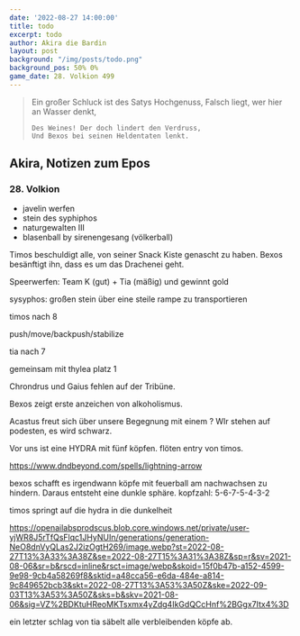 ```yaml
---
date: '2022-08-27 14:00:00'
title: todo
excerpt: todo
author: Akira die Bardin
layout: post
background: "/img/posts/todo.png"
background_pos: 50% 0%
game_date: 28. Volkion 499
---
```


<div class="rhyme">
  <blockquote>
    Ein großer Schluck ist des Satys Hochgenuss,
    Falsch liegt, wer hier an Wasser denkt,
    
    Des Weines! Der doch lindert den Verdruss,
    Und Bexos bei seinen Heldentaten lenkt.
  </blockquote>
</div>

## Akira, Notizen zum Epos

### 28. Volkion

* javelin werfen
* stein des syphiphos
* naturgewalten III
* blasenball by sirenengesang (völkerball)

Timos beschuldigt alle, von seiner Snack Kiste genascht zu haben. Bexos besänftigt ihn, dass es um das Drachenei geht.

Speerwerfen: Team K (gut) + Tia (mäßig) und gewinnt gold

sysyphos: großen stein über eine steile rampe zu transportieren

<!-- todo: timos auf dndaux mit hammock bild ergänzen -->

timos nach 8

push/move/backpush/stabilize

tia nach 7

gemeinsam mit thylea platz 1

Chrondrus und Gaius fehlen auf der Tribüne.

Bexos zeigt erste anzeichen von alkoholismus. 

Acastus freut sich über unsere Begegnung mit einem ?
WIr stehen auf podesten, es wird schwarz.

Vor uns ist eine HYDRA mit fünf köpfen. flöten entry von timos.

<dall-emage>https://www.dndbeyond.com/spells/lightning-arrow</dall-emage>

bexos schafft es irgendwann köpfe mit feuerball am nachwachsen zu hindern. Daraus entsteht eine dunkle sphäre.
kopfzahl: 5-6-7-5-4-3-2

timos springt auf die hydra in die dunkelheit

<dall-emage>https://openailabsprodscus.blob.core.windows.net/private/user-yjWR8J5rTfQsFlqc1JHyNUIn/generations/generation-NeO8dnVyQLas2J2izOgtH269/image.webp?st=2022-08-27T13%3A33%3A38Z&se=2022-08-27T15%3A31%3A38Z&sp=r&sv=2021-08-06&sr=b&rscd=inline&rsct=image/webp&skoid=15f0b47b-a152-4599-9e98-9cb4a58269f8&sktid=a48cca56-e6da-484e-a814-9c849652bcb3&skt=2022-08-27T13%3A53%3A50Z&ske=2022-09-03T13%3A53%3A50Z&sks=b&skv=2021-08-06&sig=VZ%2BDKtuHReoMKTsxmx4yZdg4IkGdQCcHnf%2BGgx7Itx4%3D</dall-emage>


ein letzter schlag von tia säbelt alle verbleibenden köpfe ab.
